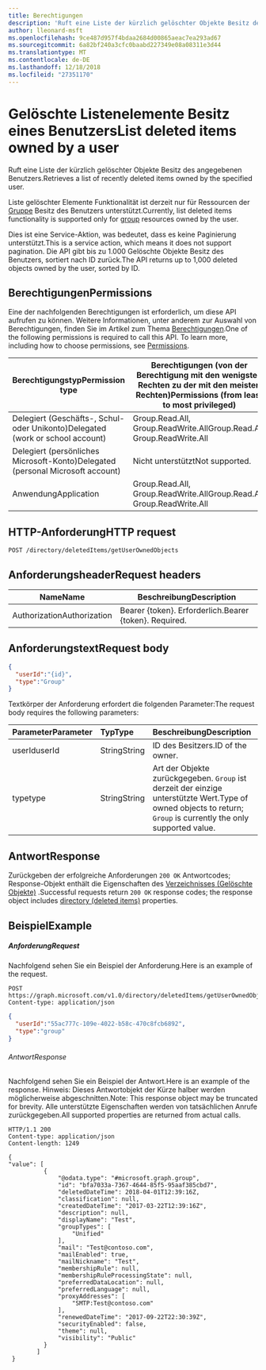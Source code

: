 ```yaml
---
title: Berechtigungen
description: 'Ruft eine Liste der kürzlich gelöschter Objekte Besitz des angegebenen Benutzers.  '
author: lleonard-msft
ms.openlocfilehash: 9ce487d957f4bdaa2684d00865aeac7ea293ad67
ms.sourcegitcommit: 6a82bf240a3cfc0baabd227349e08a08311e3d44
ms.translationtype: MT
ms.contentlocale: de-DE
ms.lasthandoff: 12/18/2018
ms.locfileid: "27351170"
---
```

# <a name="list-deleted-items-owned-by-a-user"></a><span data-ttu-id="bfd21-103">**Gelöschte Listenelemente Besitz eines Benutzers**</span><span class="sxs-lookup"><span data-stu-id="bfd21-103">**List deleted items owned by a user**</span></span>

<span data-ttu-id="bfd21-104">Ruft eine Liste der kürzlich gelöschter Objekte Besitz des angegebenen Benutzers.</span><span class="sxs-lookup"><span data-stu-id="bfd21-104">Retrieves a list of recently deleted items owned by the specified user.</span></span>  

<span data-ttu-id="bfd21-105">Liste gelöschter Elemente Funktionalität ist derzeit nur für Ressourcen der [Gruppe](../resources/group.md) Besitz des Benutzers unterstützt.</span><span class="sxs-lookup"><span data-stu-id="bfd21-105">Currently, list deleted items functionality is supported only for [group](../resources/group.md) resources owned by the user.</span></span>

<span data-ttu-id="bfd21-106">Dies ist eine Service-Aktion, was bedeutet, dass es keine Paginierung unterstützt.</span><span class="sxs-lookup"><span data-stu-id="bfd21-106">This is a service action, which means it does not support pagination.</span></span>  <span data-ttu-id="bfd21-107">Die API gibt bis zu 1.000 Gelöschte Objekte Besitz des Benutzers, sortiert nach ID zurück.</span><span class="sxs-lookup"><span data-stu-id="bfd21-107">The API returns up to 1,000 deleted objects owned by the user, sorted by ID.</span></span>

## <a name="permissions"></a><span data-ttu-id="bfd21-108">Berechtigungen</span><span class="sxs-lookup"><span data-stu-id="bfd21-108">Permissions</span></span>

<span data-ttu-id="bfd21-p102">Eine der nachfolgenden Berechtigungen ist erforderlich, um diese API aufrufen zu können. Weitere Informationen, unter anderem zur Auswahl von Berechtigungen, finden Sie im Artikel zum Thema [Berechtigungen](https://developer.microsoft.com/graph/docs/concepts/permissions_reference).</span><span class="sxs-lookup"><span data-stu-id="bfd21-p102">One of the following permissions is required to call this API. To learn more, including how to choose permissions, see [Permissions](https://developer.microsoft.com/graph/docs/concepts/permissions_reference).</span></span>

| <span data-ttu-id="bfd21-111">Berechtigungstyp</span><span class="sxs-lookup"><span data-stu-id="bfd21-111">Permission type</span></span> | <span data-ttu-id="bfd21-112">Berechtigungen (von der Berechtigung mit den wenigsten Rechten zu der mit den meisten Rechten)</span><span class="sxs-lookup"><span data-stu-id="bfd21-112">Permissions (from least to most privileged)</span></span> |
| --- | --- |
| <span data-ttu-id="bfd21-113">Delegiert (Geschäfts-, Schul- oder Unikonto)</span><span class="sxs-lookup"><span data-stu-id="bfd21-113">Delegated (work or school account)</span></span> | <span data-ttu-id="bfd21-114">Group.Read.All, Group.ReadWrite.All</span><span class="sxs-lookup"><span data-stu-id="bfd21-114">Group.Read.All, Group.ReadWrite.All</span></span> |
| <span data-ttu-id="bfd21-115">Delegiert (persönliches Microsoft-Konto)</span><span class="sxs-lookup"><span data-stu-id="bfd21-115">Delegated (personal Microsoft account)</span></span> |  <span data-ttu-id="bfd21-116">Nicht unterstützt</span><span class="sxs-lookup"><span data-stu-id="bfd21-116">Not supported.</span></span> |
| <span data-ttu-id="bfd21-117">Anwendung</span><span class="sxs-lookup"><span data-stu-id="bfd21-117">Application</span></span> | <span data-ttu-id="bfd21-118">Group.Read.All, Group.ReadWrite.All</span><span class="sxs-lookup"><span data-stu-id="bfd21-118">Group.Read.All, Group.ReadWrite.All</span></span>  |

## <a name="http-request"></a><span data-ttu-id="bfd21-119">HTTP-Anforderung</span><span class="sxs-lookup"><span data-stu-id="bfd21-119">HTTP request</span></span>

``` http
POST /directory/deletedItems/getUserOwnedObjects
```

## <a name="request-headers"></a><span data-ttu-id="bfd21-120">Anforderungsheader</span><span class="sxs-lookup"><span data-stu-id="bfd21-120">Request headers</span></span>

| <span data-ttu-id="bfd21-121">Name</span><span class="sxs-lookup"><span data-stu-id="bfd21-121">Name</span></span>          | <span data-ttu-id="bfd21-122">Beschreibung</span><span class="sxs-lookup"><span data-stu-id="bfd21-122">Description</span></span>               |
| ------------- | ------------------------- |
| <span data-ttu-id="bfd21-123">Authorization</span><span class="sxs-lookup"><span data-stu-id="bfd21-123">Authorization</span></span> | <span data-ttu-id="bfd21-p103">Bearer {token}. Erforderlich.</span><span class="sxs-lookup"><span data-stu-id="bfd21-p103">Bearer {token}. Required.</span></span> |

## <a name="request-body"></a><span data-ttu-id="bfd21-126">Anforderungstext</span><span class="sxs-lookup"><span data-stu-id="bfd21-126">Request body</span></span>

```json
{
  "userId":"{id}",
  "type":"Group"
}
```

<span data-ttu-id="bfd21-127">Textkörper der Anforderung erfordert die folgenden Parameter:</span><span class="sxs-lookup"><span data-stu-id="bfd21-127">The request body requires the following parameters:</span></span>

| <span data-ttu-id="bfd21-128">Parameter</span><span class="sxs-lookup"><span data-stu-id="bfd21-128">Parameter</span></span>    | <span data-ttu-id="bfd21-129">Typ</span><span class="sxs-lookup"><span data-stu-id="bfd21-129">Type</span></span> |<span data-ttu-id="bfd21-130">Beschreibung</span><span class="sxs-lookup"><span data-stu-id="bfd21-130">Description</span></span>|
|:---------------|:--------|:----------|
|<span data-ttu-id="bfd21-131">userId</span><span class="sxs-lookup"><span data-stu-id="bfd21-131">userId</span></span>|<span data-ttu-id="bfd21-132">String</span><span class="sxs-lookup"><span data-stu-id="bfd21-132">String</span></span>|<span data-ttu-id="bfd21-133">ID des Besitzers.</span><span class="sxs-lookup"><span data-stu-id="bfd21-133">ID of the owner.</span></span>|
|<span data-ttu-id="bfd21-134">type</span><span class="sxs-lookup"><span data-stu-id="bfd21-134">type</span></span>|<span data-ttu-id="bfd21-135">String</span><span class="sxs-lookup"><span data-stu-id="bfd21-135">String</span></span>|<span data-ttu-id="bfd21-136">Art der Objekte zurückgegeben. `Group` ist derzeit der einzige unterstützte Wert.</span><span class="sxs-lookup"><span data-stu-id="bfd21-136">Type of owned objects to return; `Group` is currently the only supported value.</span></span>|


## <a name="response"></a><span data-ttu-id="bfd21-137">Antwort</span><span class="sxs-lookup"><span data-stu-id="bfd21-137">Response</span></span>

<span data-ttu-id="bfd21-138">Zurückgeben der erfolgreiche Anforderungen `200 OK` Antwortcodes; Response-Objekt enthält die Eigenschaften des [Verzeichnisses (Gelöschte Objekte)](../resources/directory.md) .</span><span class="sxs-lookup"><span data-stu-id="bfd21-138">Successful requests return `200 OK` response codes; the response object includes [directory (deleted items)](../resources/directory.md) properties.</span></span>

## <a name="example"></a><span data-ttu-id="bfd21-139">Beispiel</span><span class="sxs-lookup"><span data-stu-id="bfd21-139">Example</span></span>

##### <a name="request"></a><span data-ttu-id="bfd21-140">Anforderung</span><span class="sxs-lookup"><span data-stu-id="bfd21-140">Request</span></span>

<span data-ttu-id="bfd21-141">Nachfolgend sehen Sie ein Beispiel der Anforderung.</span><span class="sxs-lookup"><span data-stu-id="bfd21-141">Here is an example of the request.</span></span>

``` http
POST https://graph.microsoft.com/v1.0/directory/deletedItems/getUserOwnedObjects
Content-type: application/json
```

``` json
{
  "userId":"55ac777c-109e-4022-b58c-470c8fcb6892",
  "type":"group"
}
```

###### <a name="response"></a><span data-ttu-id="bfd21-142">Antwort</span><span class="sxs-lookup"><span data-stu-id="bfd21-142">Response</span></span>

<span data-ttu-id="bfd21-143">Nachfolgend sehen Sie ein Beispiel der Antwort.</span><span class="sxs-lookup"><span data-stu-id="bfd21-143">Here is an example of the response.</span></span> <span data-ttu-id="bfd21-144">Hinweis: Dieses Antwortobjekt der Kürze halber werden möglicherweise abgeschnitten.</span><span class="sxs-lookup"><span data-stu-id="bfd21-144">Note: This response object may be truncated for brevity.</span></span> <span data-ttu-id="bfd21-145">Alle unterstützte Eigenschaften werden von tatsächlichen Anrufe zurückgegeben.</span><span class="sxs-lookup"><span data-stu-id="bfd21-145">All supported properties are returned from actual calls.</span></span>

``` http
HTTP/1.1 200
Content-type: application/json
Content-length: 1249

{
"value": [
          {
              "@odata.type": "#microsoft.graph.group",
              "id": "bfa7033a-7367-4644-85f5-95aaf385cbd7",
              "deletedDateTime": 2018-04-01T12:39:16Z,
              "classification": null,
              "createdDateTime": "2017-03-22T12:39:16Z",
              "description": null,
              "displayName": "Test",
              "groupTypes": [
                  "Unified"
              ],
              "mail": "Test@contoso.com",
              "mailEnabled": true,
              "mailNickname": "Test",
              "membershipRule": null,
              "membershipRuleProcessingState": null,
              "preferredDataLocation": null,
              "preferredLanguage": null,
              "proxyAddresses": [
                  "SMTP:Test@contoso.com"
              ],
              "renewedDateTime": "2017-09-22T22:30:39Z",
              "securityEnabled": false,
              "theme": null,
              "visibility": "Public"
          } 
        ]
 }
```


